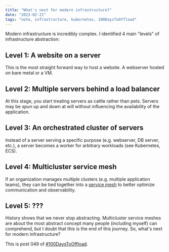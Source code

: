 ```yaml
---
title: "What's next for modern infrastructure?"
date: "2023-02-21"
tags: "note, infrastructure, kubernetes, 100DaysToOffload"
---
```


Modern infrastructure is incredibly complex. I identified 4 main "levels" of infrastructure abstraction:

## Level 1: A website on a server

This is the most straight forward way to host a website. A webserver hosted on bare metal or a VM.

## Level 2: Multiple servers behind a load balancer

At this stage, you start treating servers as cattle rather than pets. Servers may be spun up and down at will without influencing the availability of the application.

## Level 3: An orchestrated cluster of servers

Instead of a server serving a specific purpose (e.g. webserver, DB server, etc.), a server becomes a worker for arbitrary workloads (see Kubernetes, ECS).

## Level 4: Multicluster service mesh

If an organization manages multiple clusters (e.g. multiple application teams), they can be tied together into a [service mesh](https://istio.io/latest/docs/reference/glossary/#service-mesh) to better optimize communication and observability.

## Level 5: ???

History shows that we never stop abstracting. Multicluster service meshes are about the most abstract concept many people (including myself) can comprehend, but I doubt that this is the end of this journey. So, what's next for modern infrastructure?

This is post 049 of [#100DaysToOffload](https://100daystooffload.com/).
